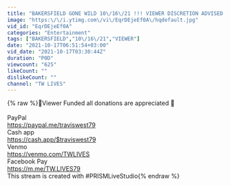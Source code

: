 ```yaml
---
title: "BAKERSFIELD GONE WILD 10\/16\/21 !!! VIEWER DISCRETION ADVISED!!!"
image: "https:\/\/i.ytimg.com\/vi\/EqrDEjeEf0A\/hqdefault.jpg"
vid_id: "EqrDEjeEf0A"
categories: "Entertainment"
tags: ["BAKERSFIELD","10\/16\/21","VIEWER"]
date: "2021-10-17T06:51:54+03:00"
vid_date: "2021-10-17T03:30:44Z"
duration: "P0D"
viewcount: "625"
likeCount: ""
dislikeCount: ""
channel: "TW LIVES"
---
```

{% raw %}🛑Viewer Funded all donations are appreciated 🛑<br /><br />PayPal <br /><a rel="nofollow" target="blank" href="https://paypal.me/traviswest79">https://paypal.me/traviswest79</a><br />Cash app<br /><a rel="nofollow" target="blank" href="https://cash.app/$traviswest79">https://cash.app/$traviswest79</a><br />Venmo<br /><a rel="nofollow" target="blank" href="https://venmo.com/TWLIVES">https://venmo.com/TWLIVES</a><br />Facebook Pay<br /><a rel="nofollow" target="blank" href="https://m.me/TW.LIVES79">https://m.me/TW.LIVES79</a><br />This stream is created with #PRISMLiveStudio{% endraw %}
